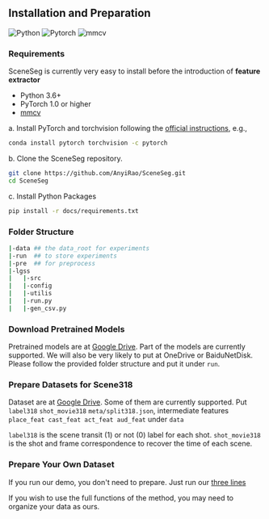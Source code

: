 ## Installation and Preparation

![Python](https://img.shields.io/badge/Python->=3.6-Blue?logo=python)  ![Pytorch](https://img.shields.io/badge/PyTorch->=1.0.0-Orange?logo=pytorch) ![mmcv](https://img.shields.io/badge/mmcv-%3E%3D0.4.0-green)


### Requirements
SceneSeg is currently very easy to install before the introduction of **feature extractor**

- Python 3.6+
- PyTorch 1.0 or higher
- [mmcv](https://github.com/open-mmlab/mmcv)

a. Install PyTorch and torchvision following the [official instructions](https://pytorch.org/), e.g.,

```sh
conda install pytorch torchvision -c pytorch
```

b. Clone the SceneSeg repository.

```sh
git clone https://github.com/AnyiRao/SceneSeg.git
cd SceneSeg
```
c. Install Python Packages

```sh
pip install -r docs/requirements.txt
```

### Folder Structure
```sh
|-data ## the data_root for experiments
|-run  ## to store experiments
|-pre  ## for preprocess
|-lgss
|   |-src
|   |-config
|   |-utilis
|   |-run.py
|   |-gen_csv.py
```
### Download Pretrained Models
Pretrained models are at [Google Drive](https://drive.google.com/open?id=1F-uqCKnhtSdQKcDUiL3dRcLOrAxHargz). Part of the models are currently supported. We will also be very likely to put at OneDrive or BaiduNetDisk.
Please follow the provided folder structure and put it under ``run``.

### Prepare Datasets for Scene318
Dataset are at [Google Drive](https://drive.google.com/open?id=1F-uqCKnhtSdQKcDUiL3dRcLOrAxHargz). Some of them are currently supported.
Put ``label318`` ``shot_movie318`` ``meta/split318.json``, 
intermediate features ``place_feat cast_feat act_feat aud_feat`` under ``data``

```label318``` is the scene transit (1) or not (0) label for each shot. ```shot_movie318``` is the shot and frame correspondence to recover the time of each scene.

### Prepare Your Own Dataset
If you run our demo, you don't need to prepare. Just run our [three lines](./GETTING_STARTED.md#demo)

If you wish to use the full functions of the method, you may need to organize your data as ours.